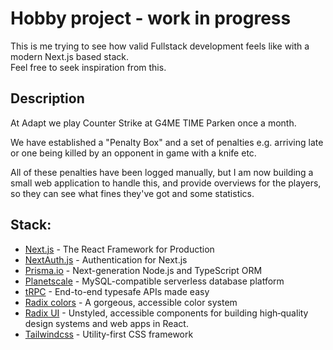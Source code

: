 # Hobby project - work in progress

This is me trying to see how valid Fullstack development feels like with a modern Next.js based stack.  
Feel free to seek inspiration from this.

## Description

At Adapt we play Counter Strike at G4ME TIME Parken once a month.

We have established a "Penalty Box" and a set of penalties e.g. arriving late or one being killed by an opponent in game with a knife etc.

All of these penalties have been logged manually, but I am now building a small web application to handle this, and provide overviews for the players, so they can see what fines they've got and some statistics.

## Stack:

- [Next.js](https://nextjs.org/) - The React Framework for Production
- [NextAuth.js](https://next-auth.js.org/) - Authentication for Next.js
- [Prisma.io](https://www.prisma.io/) - Next-generation Node.js and TypeScript ORM
- [Planetscale](https://planetscale.com/) - MySQL-compatible serverless database platform
- [tRPC](https://trpc.io/) - End-to-end typesafe APIs made easy
- [Radix colors](https://www.radix-ui.com/colors) - A gorgeous, accessible color system
- [Radix UI](https://www.radix-ui.com/) - Unstyled, accessible components for building high‑quality design systems and web apps in React.
- [Tailwindcss](https://tailwindcss.com/) - Utility-first CSS framework

